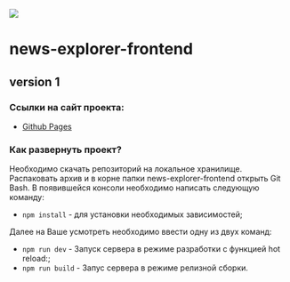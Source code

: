 ![](http://icons.iconarchive.com/icons/treetog/junior/256/folder-documents-icon.png)

# news-explorer-frontend

## version 1

### Ссылки на сайт проекта:
 - [Github Pages](https://Pavmois.github.io/news-explorer-frontend)

### Как развернуть проект?
Необходимо скачать репозиторий на локальное хранилище. Распаковать архив и в корне папки news-explorer-frontend открыть Git Bash. В появившейся консоли необходимо написать следующую команду:

 - ```npm install``` - для установки необходимых зависимостей;

 Далее на Ваше усмотреть необходимо ввести одну из двух команд:
 
 - ```npm run dev``` - Запуск сервера в режиме разработки с функцией hot reload:;
 - ```npm run build``` - Запус сервера в режиме релизной сборки.
